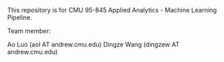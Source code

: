 This repository is for CMU 95-845 Applied Analytics - Machine Learning Pipeline.

Team member:

Ao Luo (aol AT andrew.cmu.edu)
Dingze Wang (dingzew AT andrew.cmu.edu)